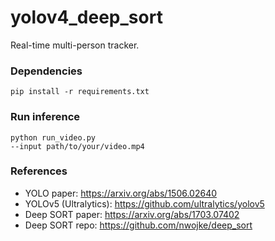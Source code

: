 # yolov4_deep_sort
Real-time multi-person tracker.

### Dependencies
``pip install -r requirements.txt``

### Run inference
``python run_video.py`` \
``--input path/to/your/video.mp4 ``


### References
- YOLO paper: https://arxiv.org/abs/1506.02640
- YOLOv5 (Ultralytics): https://github.com/ultralytics/yolov5
- Deep SORT paper: https://arxiv.org/abs/1703.07402
- Deep SORT repo: https://github.com/nwojke/deep_sort
